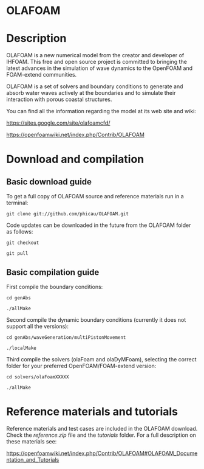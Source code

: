 OLAFOAM
======

# Description

OLAFOAM is a new numerical model from the creator and developer of IHFOAM. This free and open source project is committed to bringing the latest advances in the simulation of wave dynamics to the OpenFOAM and FOAM-extend communities.

OLAFOAM is a set of solvers and boundary conditions to generate and absorb water waves actively at the boundaries and to simulate their interaction with porous coastal structures.

You can find all the information regarding the model at its web site and wiki:

https://sites.google.com/site/olafoamcfd/

https://openfoamwiki.net/index.php/Contrib/OLAFOAM

# Download and compilation

## Basic download guide

To get a full copy of OLAFOAM source and reference materials run in a terminal:

`git clone git://github.com/phicau/OLAFOAM.git`

Code updates can be downloaded in the future from the OLAFOAM folder as follows:

`git checkout`

`git pull`

## Basic compilation guide

First compile the boundary conditions:

`cd genAbs`

`./allMake`


Second compile the dynamic boundary conditions (currently it does not support all the versions):

`cd genAbs/waveGeneration/multiPistonMovement`

`./localMake`


Third compile the solvers (olaFoam and olaDyMFoam), selecting the correct folder for your preferred OpenFOAM/FOAM-extend version:

`cd solvers/olaFoamXXXXX`

`./allMake`

# Reference materials and tutorials

Reference materials and test cases are included in the OLAFOAM download. Check the *reference.zip* file and the *tutorials* folder. For a full description on these materials see:

https://openfoamwiki.net/index.php/Contrib/OLAFOAM#OLAFOAM_Documentation_and_Tutorials
